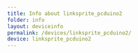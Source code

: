 ```yaml
---
title: Info about linksprite_pcduino2
folder: info
layout: deviceinfo
permalink: /devices/linksprite_pcduino2/
device: linksprite_pcduino2
---
```

